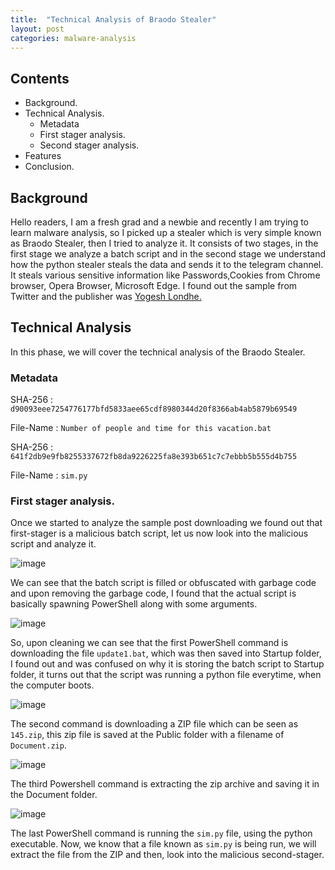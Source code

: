 ```yaml
---
title:  "Technical Analysis of Braodo Stealer"
layout: post
categories: malware-analysis
---
```


## Contents

- Background.
- Technical Analysis.
    - Metadata
    - First stager analysis.
    - Second stager analysis.
- Features
- Conclusion.



## Background

Hello readers, I am a fresh grad  and a newbie and recently I am trying to learn malware analysis, so I picked up a stealer which is very simple known as Braodo Stealer, then I tried to analyze it. It consists of two stages, in the first stage we analyze a batch script  and in the second stage we understand how the python stealer steals the data and sends it to the telegram channel. It steals various  sensitive information like Passwords,Cookies  from Chrome browser, Opera Browser, Microsoft Edge. I found out the sample from Twitter and the publisher was [Yogesh Londhe.](https://x.com/suyog41/status/1815663636913779127?s=48)  

## Technical Analysis

In this phase, we will cover the technical analysis of the Braodo Stealer.


### Metadata

SHA-256 : `d90093eee7254776177bfd5833aee65cdf8980344d20f8366ab4ab5879b69549`

File-Name : `Number of people and time for this vacation.bat`

SHA-256 : `641f2db9e9fb8255337672fb8da9226225fa8e393b651c7c7ebbb5b555d4b755`

File-Name : `sim.py`


### First stager analysis.

Once we started to analyze the sample post downloading we found out that first-stager is a  malicious batch script, let us now look into the malicious script and analyze it.

![image](https://github.com/user-attachments/assets/2e071bb9-4bc4-4abd-903e-7fff0f457d95)

We can see that the batch script is filled or obfuscated with garbage code and upon removing the garbage code, I found that the actual script is basically spawning PowerShell along with some arguments.

![image](https://github.com/user-attachments/assets/68172c7b-3458-4c01-bd1c-b99324f6f936)

So, upon cleaning we can see that the first PowerShell command is downloading the file `update1.bat`, which was then saved into Startup folder, I found out and was confused on why it is storing the batch script to Startup folder, it turns out that the script was running a python file everytime, when the computer boots.

![image](https://github.com/user-attachments/assets/57ab14fa-ef6b-4cba-853d-6e87b5e06f05)

The second command is downloading a ZIP file which can be seen as `145.zip`, this zip file is saved at the Public folder with a filename of `Document.zip`.

![image](https://github.com/user-attachments/assets/137ee7bf-f58e-452d-9a3e-3e1b01f0900d)

The third Powershell command is extracting the zip archive and saving it in the Document folder.

![image](https://github.com/user-attachments/assets/6b95c529-6564-49ed-bd8f-248a072f02ca)

The last PowerShell command is running the `sim.py` file,  using the python executable. 
Now, we know that a file known as `sim.py` is being run, we will extract the file from the ZIP and then, look into the malicious second-stager.






